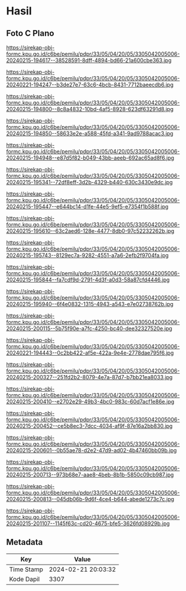 # Hasil

## Foto C Plano

https://sirekap-obj-formc.kpu.go.id/c6be/pemilu/pdpr/33/05/04/20/05/3305042005006-20240215-194617--38528591-8dff-4894-bd66-21a600cbe363.jpg

https://sirekap-obj-formc.kpu.go.id/c6be/pemilu/pdpr/33/05/04/20/05/3305042005006-20240221-194247--b3de27e7-63c6-4bcb-8431-7712baeecdb6.jpg

https://sirekap-obj-formc.kpu.go.id/c6be/pemilu/pdpr/33/05/04/20/05/3305042005006-20240215-194800--8c8a4832-10bd-4af5-8928-623df63291d8.jpg

https://sirekap-obj-formc.kpu.go.id/c6be/pemilu/pdpr/33/05/04/20/05/3305042005006-20240215-194850--58633e2e-a588-45fd-a341-9ad9788acac3.jpg

https://sirekap-obj-formc.kpu.go.id/c6be/pemilu/pdpr/33/05/04/20/05/3305042005006-20240215-194948--e87d5f82-b049-43bb-aeeb-692ac65ad8f6.jpg

https://sirekap-obj-formc.kpu.go.id/c6be/pemilu/pdpr/33/05/04/20/05/3305042005006-20240215-195341--72df8eff-3d2b-4329-b440-630c3430e9dc.jpg

https://sirekap-obj-formc.kpu.go.id/c6be/pemilu/pdpr/33/05/04/20/05/3305042005006-20240215-195447--e644bc14-d1fe-44e5-9ef5-e7354f1b588f.jpg

https://sirekap-obj-formc.kpu.go.id/c6be/pemilu/pdpr/33/05/04/20/05/3305042005006-20240215-195610--63c2aed6-128e-4477-8db0-97c52232262b.jpg

https://sirekap-obj-formc.kpu.go.id/c6be/pemilu/pdpr/33/05/04/20/05/3305042005006-20240215-195743--8129ec7a-9282-4551-a7a6-2efb2f9704fa.jpg

https://sirekap-obj-formc.kpu.go.id/c6be/pemilu/pdpr/33/05/04/20/05/3305042005006-20240215-195844--fa7cdf9d-2791-4d3f-a0d3-58a87cfd4446.jpg

https://sirekap-obj-formc.kpu.go.id/c6be/pemilu/pdpr/33/05/04/20/05/3305042005006-20240215-195940--6f4e0832-1315-4943-a543-e7e02738762b.jpg

https://sirekap-obj-formc.kpu.go.id/c6be/pemilu/pdpr/33/05/04/20/05/3305042005006-20240215-200115--5b75f90e-a7fc-4250-bc40-dee32327520e.jpg

https://sirekap-obj-formc.kpu.go.id/c6be/pemilu/pdpr/33/05/04/20/05/3305042005006-20240221-194443--0c2bb422-af5e-422a-9e4e-2778dae795f6.jpg

https://sirekap-obj-formc.kpu.go.id/c6be/pemilu/pdpr/33/05/04/20/05/3305042005006-20240215-200327--251fd2b2-8079-4e7a-87d7-b7bb21ea8033.jpg

https://sirekap-obj-formc.kpu.go.id/c6be/pemilu/pdpr/33/05/04/20/05/3305042005006-20240215-200410--e2702e29-49b3-4bc0-983c-60d7acf1e86e.jpg

https://sirekap-obj-formc.kpu.go.id/c6be/pemilu/pdpr/33/05/04/20/05/3305042005006-20240215-200452--ce5b8ec3-7dcc-4034-af9f-87e16a2bb830.jpg

https://sirekap-obj-formc.kpu.go.id/c6be/pemilu/pdpr/33/05/04/20/05/3305042005006-20240215-200601--0b55ae78-d2e2-47d9-ad02-4b47460bb09b.jpg

https://sirekap-obj-formc.kpu.go.id/c6be/pemilu/pdpr/33/05/04/20/05/3305042005006-20240215-200713--973b68e7-aae8-4beb-8b1b-5850c09cb987.jpg

https://sirekap-obj-formc.kpu.go.id/c6be/pemilu/pdpr/33/05/04/20/05/3305042005006-20240215-200813--045db06b-9d6f-4ce4-b644-abede1273c7c.jpg

https://sirekap-obj-formc.kpu.go.id/c6be/pemilu/pdpr/33/05/04/20/05/3305042005006-20240215-201107--1145f63c-cd20-4675-bfe5-3626fd08929b.jpg


## Metadata

| Key        | Value               |
| ---------- | ------------------- |
| Time Stamp | 2024-02-21 20:03:32 |
| Kode Dapil | 3307                |



